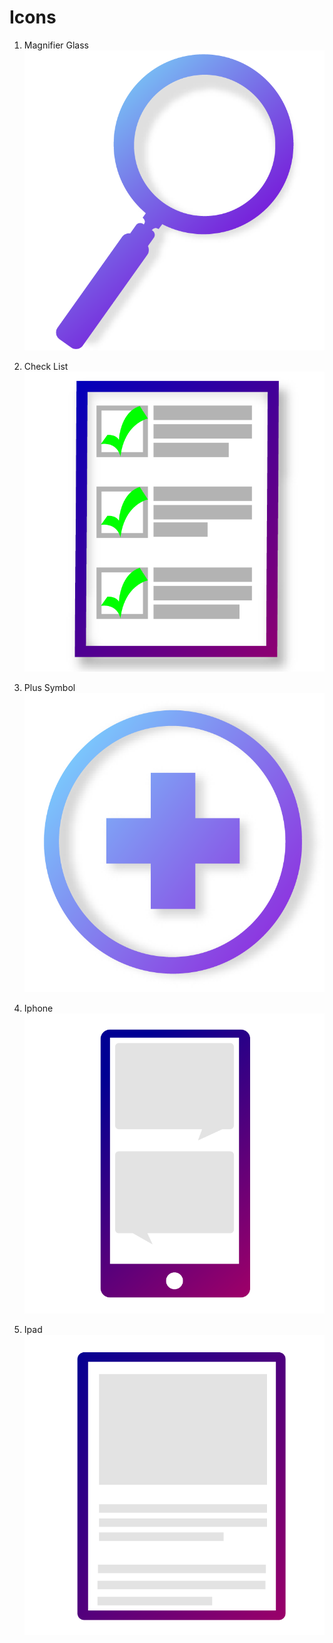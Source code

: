 
# Icons

1. Magnifier Glass
![Magnifier Glass](/Projects\Icons\Icons-1-01.png)

1. Check List
![Check List](/Projects\Icons\Icons-1-02.png)

1. Plus Symbol
![Plus Symbol](/Projects\Icons\Icons-1-03.png)

1. Iphone
![Iphone](/Projects\Icons\Icons-1-04.png)

1. Ipad
![Ipad](/Projects\Icons\Icons-1-05.png)
